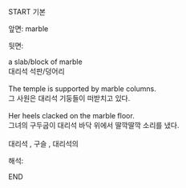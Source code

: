 START
기본

앞면:
marble


뒷면:
<div>a slab/block of marble </div><div>대리석 석판/덩어리</div><div><br></div><div><div>The temple is supported by marble columns. </div><div><div>그 사원은 대리석 기둥들이 떠받치고 있다.</div></div></div><div><br></div><div><div>Her heels clacked on the marble floor. </div><div><div>그녀의 구두굽이 대리석 바닥 위에서 딸깍딸깍 소리를 냈다.</div></div></div><div><br></div><div>대리석 , 구슬 , 대리석의</div>


해석:

END